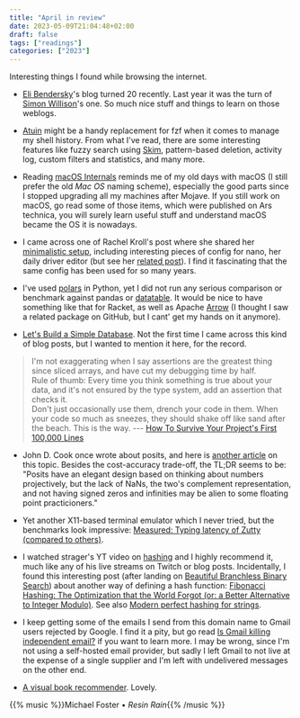 ```yaml
---
title: "April in review"
date: 2023-05-09T21:04:48+02:00
draft: false
tags: ["readings"]
categories: ["2023"]
---
```


Interesting things I found while browsing the internet.

- [Eli Bendersky](https://eli.thegreenplace.net/2023/twenty-years-of-blogging/)'s blog turned 20 recently. Last year it was the turn of [Simon Willison](https://simonwillison.net/2022/Jun/12/twenty-years/)'s one. So much nice stuff and things to learn on those weblogs.

- [Atuin](https://atuin.sh/) might be a handy replacement for fzf when it comes to manage my shell history. From what I've read, there are some interesting features like fuzzy search using [Skim](https://github.com/lotabout/skim), pattern-based deletion, activity log, custom filters and statistics, and many more.

- Reading [macOS Internals](https://gist.github.com/kconner/cff08fe3e0bb857ea33b47d965b3e19f) reminds me of my old days with macOS (I still prefer the old _Mac OS_ naming scheme), especially the good parts since I stopped upgrading all my machines after Mojave. If you still work on macOS, go read some of those items, which were published on Ars technica, you will surely learn useful stuff and understand macOS became the OS it is nowadays.

- I came across one of Rachel Kroll's post where she shared her [minimalistic setup](https://rachelbythebay.com/w/2018/12/21/env/), including interesting pieces of config for nano, her daily driver editor (but see her [related post](https://rachelbythebay.com/w/2011/09/24/editor/)). I find it fascinating that the same config has been used for so many years.

- I've used [polars](https://github.com/pola-rs/polars) in Python, yet I did not run any serious comparison or benchmark against pandas or [datatable](/post/python-datatable/). It would be nice to have something like that for Racket, as well as Apache [Arrow](https://github.com/apache/arrow) (I thought I saw a related package on GitHub, but I cant' get my hands on it anymore).

- [Let's Build a Simple Database](https://cstack.github.io/db_tutorial/). Not the first time I came across this kind of blog posts, but I wanted to mention it here, for the record.

> I'm not exaggerating when I say assertions are the greatest thing since sliced arrays, and have cut my debugging time by half.<br>
> Rule of thumb: Every time you think something is true about your data, and it's not ensured by the type system, add an assertion that checks it.<br>
> Don't just occasionally use them, drench your code in them. When your code so much as sneezes, they should shake off like sand after the beach. This is the way. --- [How To Survive Your Project's First 100,000 Lines](https://verdagon.dev/blog/first-100k-lines)

- John D. Cook once wrote about posits, and here is [another article](https://nhaehnle.blogspot.com/2017/09/posits.html?m=1) on this topic. Besides the cost-accuracy trade-off, the TL;DR seems to be: "Posits have an elegant design based on thinking about numbers projectively, but the lack of NaNs, the two's complement representation, and not having signed zeros and infinities may be alien to some floating point practicioners."

- Yet another X11-based terminal emulator which I never tried, but the benchmarks look impressive: [Measured: Typing latency of Zutty (compared to others)](https://tomscii.sig7.se/2021/01/Typing-latency-of-Zutty).

- I watched strager's YT video on [hashing](https://www.youtube.com/watch?v=DMQ_HcNSOAI) and I highly recommend it, much like any of his live streams on Twitch or blog posts. Incidentally, I found this interesting post (after landing on [Beautiful Branchless Binary Search](https://probablydance.com/2023/04/27/beautiful-branchless-binary-search/)) about another way of defining a hash function: [Fibonacci Hashing: The Optimization that the World Forgot (or: a Better Alternative to Integer Modulo)](https://probablydance.com/2018/06/16/fibonacci-hashing-the-optimization-that-the-world-forgot-or-a-better-alternative-to-integer-modulo/). See also [Modern perfect hashing for strings](http://0x80.pl/notesen/2023-04-30-lookup-in-strings.html).

- I keep getting some of the emails I send from this domain name to Gmail users rejected by Google. I find it a pity, but go read [Is Gmail killing independent email?](https://tutanota.com/blog/posts/gmail-independent-email) if you want to learn more. I may be wrong, since I'm not using a self-hosted email provider, but sadly I left Gmail to not live at the expense of a single supplier and I'm left with undelivered messages on the other end.

- [A visual book recommender](https://nathanrooy.github.io/posts/2023-04-12/visual-book-recommender/). Lovely.

{{% music %}}Michael Foster • _Resin Rain_{{% /music %}}
